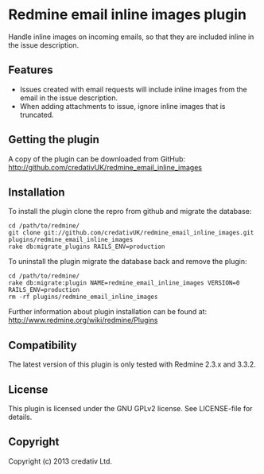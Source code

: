 # Redmine email inline images plugin

Handle inline images on incoming emails, so that they are included inline in the issue description.

## Features

* Issues created with email requests will include inline images from the email in the issue description.
* When adding attachments to issue, ignore inline images that is truncated.

## Getting the plugin

A copy of the plugin can be downloaded from GitHub: http://github.com/credativUK/redmine_email_inline_images

## Installation

To install the plugin clone the repro from github and migrate the database:

```
cd /path/to/redmine/
git clone git://github.com/credativUK/redmine_email_inline_images.git plugins/redmine_email_inline_images
rake db:migrate_plugins RAILS_ENV=production
```

To uninstall the plugin migrate the database back and remove the plugin:

```
cd /path/to/redmine/
rake db:migrate:plugin NAME=redmine_email_inline_images VERSION=0 RAILS_ENV=production
rm -rf plugins/redmine_email_inline_images
```

Further information about plugin installation can be found at: http://www.redmine.org/wiki/redmine/Plugins

## Compatibility

The latest version of this plugin is only tested with Redmine 2.3.x and 3.3.2.


## License

This plugin is licensed under the GNU GPLv2 license. See LICENSE-file for details.

## Copyright

Copyright (c) 2013 credativ Ltd.

